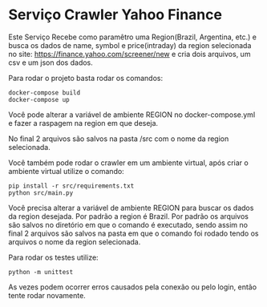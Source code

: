 # Serviço Crawler Yahoo Finance

Este Serviço Recebe como paramêtro uma Region(Brazil, Argentina, etc.) e busca os dados de name, symbol e price(intraday)
da region selecionada no site: https://finance.yahoo.com/screener/new e cria dois arquivos, um csv e um json dos dados.

Para rodar o projeto basta rodar os comandos:
```
docker-compose build
docker-compose up

```
Você pode alterar a variável de ambiente REGION no docker-compose.yml e fazer a raspagem na region em que deseja.

No final 2 arquivos são salvos na pasta /src com o nome da region selecionada.


Você também pode rodar o crawler em um ambiente virtual, após criar o ambiente virtual utilize o comando:
```
pip install -r src/requirements.txt
python src/main.py
```
Você precisa alterar a variável de ambiente REGION para buscar os dados da region desejada. Por padrão a region é Brazil.
Por padrão os arquivos são salvos no diretório em que o comando é executado, sendo assim no final 2 arquivos são salvos na pasta em que o comando foi rodado tendo os arquivos o nome da region selecionada.

Para rodar os testes utilize:
```
python -m unittest
```


As vezes podem ocorrer erros causados pela conexão ou pelo login, então tente rodar novamente.
